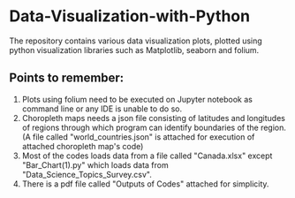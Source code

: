 # Data-Visualization-with-Python
The repository contains various data visualization plots, plotted using python visualization libraries such as Matplotlib, seaborn and folium.

## Points to remember:
1. Plots using folium need to be executed on Jupyter notebook as command line or any IDE is unable to do so.
2. Choropleth maps needs a json file consisting of latitudes and longitudes of regions through which program can identify boundaries of the region. (A file called "world_countries.json" is attached for execution of attached choropleth map's code)
3. Most of the codes loads data from a file called "Canada.xlsx" except "Bar_Chart(1).py" which loads data from "Data_Science_Topics_Survey.csv".
4. There is a pdf file called "Outputs of Codes" attached for simplicity.
